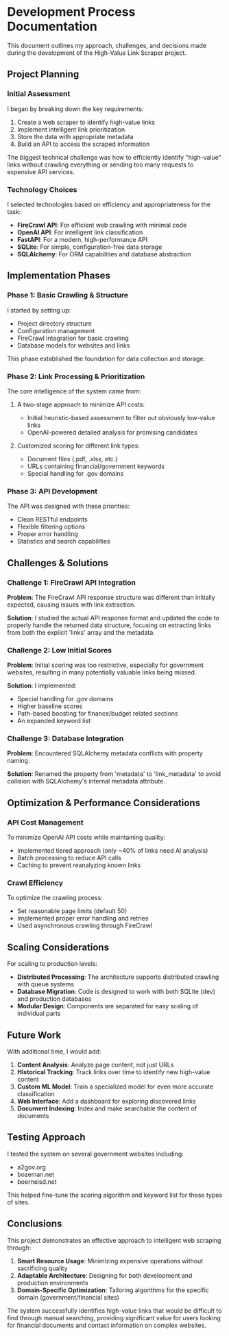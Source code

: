 # Development Process Documentation

This document outlines my approach, challenges, and decisions made during the development of the High-Value Link Scraper project.

## Project Planning

### Initial Assessment

I began by breaking down the key requirements:
1. Create a web scraper to identify high-value links
2. Implement intelligent link prioritization
3. Store the data with appropriate metadata
4. Build an API to access the scraped information

The biggest technical challenge was how to efficiently identify "high-value" links without crawling everything or sending too many requests to expensive API services.

### Technology Choices

I selected technologies based on efficiency and appropriateness for the task:

- **FireCrawl API**: For efficient web crawling with minimal code
- **OpenAI API**: For intelligent link classification
- **FastAPI**: For a modern, high-performance API
- **SQLite**: For simple, configuration-free data storage
- **SQLAlchemy**: For ORM capabilities and database abstraction

## Implementation Phases

### Phase 1: Basic Crawling & Structure

I started by setting up:
- Project directory structure
- Configuration management
- FireCrawl integration for basic crawling
- Database models for websites and links

This phase established the foundation for data collection and storage.

### Phase 2: Link Processing & Prioritization

The core intelligence of the system came from:
1. A two-stage approach to minimize API costs:
   - Initial heuristic-based assessment to filter out obviously low-value links
   - OpenAI-powered detailed analysis for promising candidates

2. Customized scoring for different link types:
   - Document files (.pdf, .xlsx, etc.)
   - URLs containing financial/government keywords
   - Special handling for .gov domains

### Phase 3: API Development

The API was designed with these priorities:
- Clean RESTful endpoints
- Flexible filtering options
- Proper error handling
- Statistics and search capabilities

## Challenges & Solutions

### Challenge 1: FireCrawl API Integration

**Problem**: The FireCrawl API response structure was different than initially expected, causing issues with link extraction.

**Solution**: I studied the actual API response format and updated the code to properly handle the returned data structure, focusing on extracting links from both the explicit 'links' array and the metadata.

### Challenge 2: Low Initial Scores

**Problem**: Initial scoring was too restrictive, especially for government websites, resulting in many potentially valuable links being missed.

**Solution**: I implemented:
- Special handling for .gov domains
- Higher baseline scores
- Path-based boosting for finance/budget related sections
- An expanded keyword list

### Challenge 3: Database Integration

**Problem**: Encountered SQLAlchemy metadata conflicts with property naming.

**Solution**: Renamed the property from 'metadata' to 'link_metadata' to avoid collision with SQLAlchemy's internal metadata attribute.

## Optimization & Performance Considerations

### API Cost Management

To minimize OpenAI API costs while maintaining quality:
- Implemented tiered approach (only ~40% of links need AI analysis)
- Batch processing to reduce API calls
- Caching to prevent reanalyzing known links

### Crawl Efficiency

To optimize the crawling process:
- Set reasonable page limits (default 50)
- Implemented proper error handling and retries
- Used asynchronous crawling through FireCrawl

## Scaling Considerations

For scaling to production levels:
- **Distributed Processing**: The architecture supports distributed crawling with queue systems
- **Database Migration**: Code is designed to work with both SQLite (dev) and production databases
- **Modular Design**: Components are separated for easy scaling of individual parts

## Future Work

With additional time, I would add:
1. **Content Analysis**: Analyze page content, not just URLs
2. **Historical Tracking**: Track links over time to identify new high-value content
3. **Custom ML Model**: Train a specialized model for even more accurate classification
4. **Web Interface**: Add a dashboard for exploring discovered links
5. **Document Indexing**: Index and make searchable the content of documents

## Testing Approach

I tested the system on several government websites including:
- a2gov.org
- bozeman.net
- boerneisd.net

This helped fine-tune the scoring algorithm and keyword list for these types of sites.

## Conclusions

This project demonstrates an effective approach to intelligent web scraping through:
1. **Smart Resource Usage**: Minimizing expensive operations without sacrificing quality
2. **Adaptable Architecture**: Designing for both development and production environments
3. **Domain-Specific Optimization**: Tailoring algorithms for the specific domain (government/financial sites)

The system successfully identifies high-value links that would be difficult to find through manual searching, providing significant value for users looking for financial documents and contact information on complex websites.